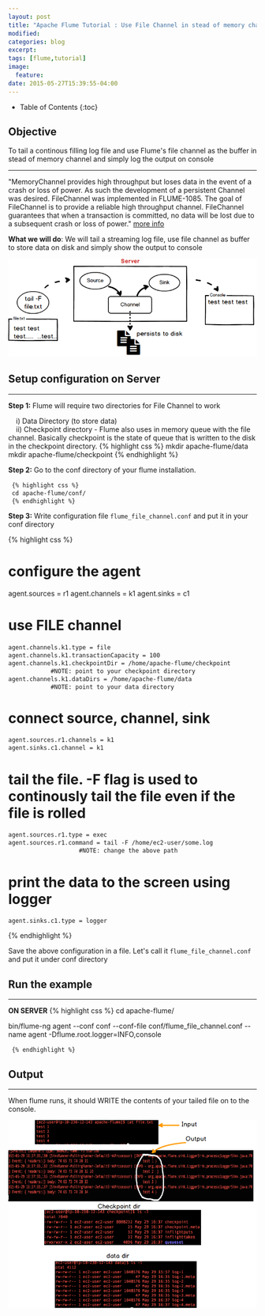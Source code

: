 ```yaml
---
layout: post
title: "Apache Flume Tutorial : Use File Channel in stead of memory channel"
modified:
categories: blog
excerpt:
tags: [flume,tutorial]
image:
  feature:
date: 2015-05-27T15:39:55-04:00
---
```

* Table of Contents
{:toc}

## Objective 
To tail a continous filling log file and use Flume's file channel as the buffer in stead of memory channel and simply log the output on console

--- 
 
"MemoryChannel provides high throughput but loses data in the event of a crash or loss of power. As such the development of a persistent Channel was desired. FileChannel was implemented in FLUME-1085. The goal of FileChannel is to provide a reliable high throughput channel. FileChannel guarantees that when a transaction is committed, no data will be lost due to a subsequent crash or loss of power." [more info](https://blogs.apache.org/flume/entry/apache_flume_filechannel)
 

**What we will do**: We will tail a streaming log file, use file channel as buffer to store data on disk and simply show the output to console


![](/images/this/flume/file_channel.png)



## Setup configuration on Server
--- 



 
**Step 1:** Flume will require two directories for File Channel to work

   &nbsp;&nbsp;&nbsp;&nbsp;i) Data Directory (to store data)   
   &nbsp;&nbsp;&nbsp;&nbsp;ii) Checkpoint directory - Flume also uses in memory queue with the file channel. Basically checkpoint is the state of queue that is written to the disk in the checkpoint directory.
      {% highlight css %}
           mkdir apache-flume/data 
mkdir apache-flume/checkpoint
      {% endhighlight %}
     
     
     
     
**Step 2:** Go to the conf directory of your flume installation.
           
 	 {% highlight css %}
 	 cd apache-flume/conf/
 	 {% endhighlight %}
 	 
 	 
 	 
 	 
**Step 3:** Write configuration file <code>flume_file_channel.conf</code> and put it in your conf directory
          
{% highlight css %}  
# configure the agent
   agent.sources = r1
   agent.channels = k1
   agent.sinks = c1

# use FILE channel
    agent.channels.k1.type = file
    agent.channels.k1.transactionCapacity = 100
    agent.channels.k1.checkpointDir = /home/apache-flume/checkpoint  
    			#NOTE: point to your checkpoint directory
    agent.channels.k1.dataDirs = /home/apache-flume/data   
    			#NOTE: point to your data directory

# connect source, channel, sink 
    agent.sources.r1.channels = k1
    agent.sinks.c1.channel = k1

# tail the file. -F flag is used to continously tail the file even if the file is rolled
    agent.sources.r1.type = exec
    agent.sources.r1.command = tail -F /home/ec2-user/some.log  
    					#NOTE: change the above path

# print the data to the screen using logger
    agent.sinks.c1.type = logger
 {% endhighlight %}

Save the above configuration in a file. Let's call it <code>flume_file_channel.conf</code> and put it under conf directory



   
   
## Run the example  
--- 

**ON SERVER**
     {% highlight css %}
cd apache-flume/

bin/flume-ng agent --conf conf --conf-file conf/flume_file_channel.conf --name agent -Dflume.root.logger=INFO,console
 	 
 	 {% endhighlight %}
     
      
      
      
## Output
---

 When flume runs, it should WRITE the contents of your tailed file on to the console. 
 
 ![](/images/this/flume/file_channel_output.png)

 
 
 
 
 
